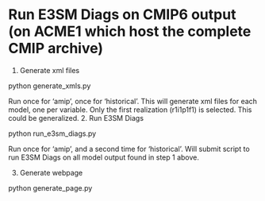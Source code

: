 # Run E3SM Diags on CMIP6 output (on ACME1 which host the complete CMIP archive)

1. Generate xml files

python generate_xmls.py

Run once for ‘amip’, once for ‘historical’. This will generate xml files for each model, one per variable. Only the first realization (r1i1p1f1) is selected. This could be generalized. 
2. Run E3SM Diags

python run_e3sm_diags.py

Run once for ‘amip’, and a second time for ‘historical’. Will submit script to run E3SM Diags on all model output found in step 1 above.

3. Generate webpage

python generate_page.py

